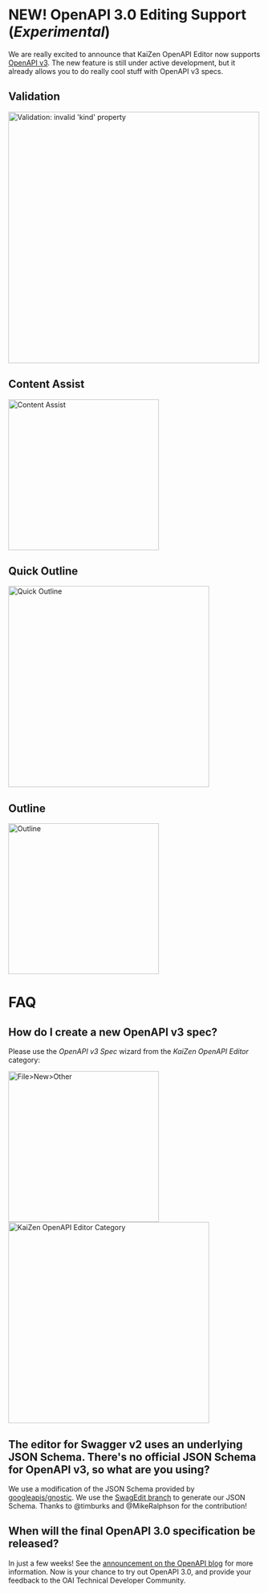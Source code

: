 # NEW! OpenAPI 3.0 Editing Support (*Experimental*)
We are really excited to announce that KaiZen OpenAPI Editor now supports [OpenAPI v3](https://github.com/OAI/OpenAPI-Specification/blob/OpenAPI.next/versions/3.0.md). The new feature is still under active development, but it already allows you to do really cool stuff with OpenAPI v3 specs.

## Validation
<img src="http://i.imgur.com/WSns2FY.png" alt="Validation: invalid 'kind' property" width="500"/></a>

## Content Assist
<img src="http://i.imgur.com/TwZ31hg.png" alt="Content Assist"  width="300"/></a>

## Quick Outline
<img src="http://i.imgur.com/l6ADPcs.png" alt="Quick Outline" width="400"/></a>

## Outline
<img src="http://i.imgur.com/44aOeuh.png" alt="Outline" width="300"/></a>

# FAQ
## How do I create a new OpenAPI v3 spec?
Please use the *OpenAPI v3 Spec* wizard from the *KaiZen OpenAPI Editor* category:


<img src="http://i.imgur.com/pTOQH8z.png" alt="File>New>Other" width="300">  <img src="http://i.imgur.com/4uKKvF0.png" alt="KaiZen OpenAPI Editor Category" width="400">

## The editor for Swagger v2 uses an underlying JSON Schema. There's no official JSON Schema for OpenAPI v3, so what are you using?
We use a modification of the JSON Schema provided by [googleapis/gnostic](https://github.com/googleapis/gnostic). We use the [SwagEdit branch](https://github.com/RepreZen/gnostic/tree/SwagEdit) to generate our JSON Schema. Thanks to @timburks and @MikeRalphson for the contribution!

## When will the final OpenAPI 3.0 specification be released?

In just a few weeks! See the [announcement on the OpenAPI blog](https://www.openapis.org/blog/2017/05/25/the-open-api-initiative-is-sending-you-a-save-the-date-card) for more information. Now is your chance to try out OpenAPI 3.0, and provide your feedback to the OAI Technical Developer Community.
